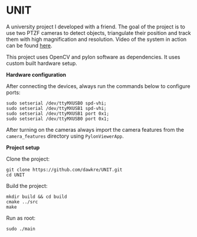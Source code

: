 # UNIT

A university project I developed with a friend. The goal of the project is to use two PTZF cameras to detect objects, triangulate their position and track them with high magnification and resolution. Video of the system in action can be found [here](https://youtu.be/GDLeBDEoyKg).

This project uses OpenCV and pylon software as dependencies. It uses custom built hardware setup.

**Hardware configuration**

After connecting the devices, always run the commands below to configure ports:
```
sudo setserial /dev/ttyMXUSB0 spd-vhi;
sudo setserial /dev/ttyMXUSB1 spd-vhi;
sudo setserial /dev/ttyMXUSB1 port 0x1;
sudo setserial /dev/ttyMXUSB0 port 0x1;
```

After turning on the cameras always import the camera features
from the `camera_features` directory using `PylonViewerApp`.

**Project setup**

Clone the project:

```
git clone https://github.com/dawkre/UNIT.git
cd UNIT
```

Build the project:

```
mkdir build && cd build
cmake ../src
make
```

Run as root:

`sudo ./main`
